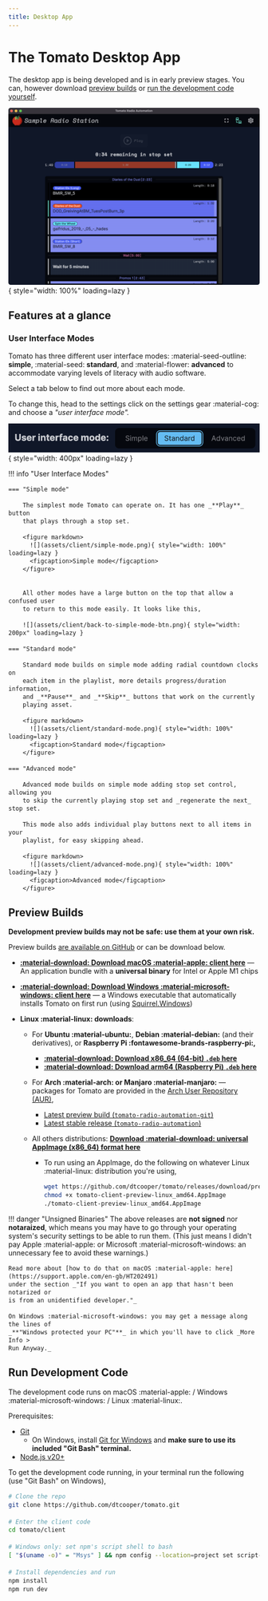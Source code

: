 ```yaml
---
title: Desktop App
---
```


# The Tomato Desktop App

The desktop app is being developed and is in early preview stages. You can, however
download [preview builds](#preview-builds) or [run the development code yourself](#run-development-code).

![](assets/client/screenshot.png){ style="width: 100%" loading=lazy }

## Features at a glance

### User Interface Modes

Tomato has three different user interface modes: :material-seed-outline: **simple**,
:material-seed: **standard**, and :material-flower: **advanced** to accommodate varying
levels of literacy with audio software.

Select a tab below to find out more about each mode.

To change this, head to the settings click on the settings gear :material-cog:
and choose a _"user interface mode"._

![](assets/client/ui-mode-selector.png){ style="width: 400px" loading=lazy }

!!! info "User Interface Modes"

    === "Simple mode"

        The simplest mode Tomato can operate on. It has one _**Play**_ button
        that plays through a stop set.

        <figure markdown>
          ![](assets/client/simple-mode.png){ style="width: 100%" loading=lazy }
          <figcaption>Simple mode</figcaption>
        </figure>


        All other modes have a large button on the top that allow a confused user
        to return to this mode easily. It looks like this,

        ![](assets/client/back-to-simple-mode-btn.png){ style="width: 200px" loading=lazy }

    === "Standard mode"

        Standard mode builds on simple mode adding radial countdown clocks on
        each item in the playlist, more details progress/duration information,
        and _**Pause**_ and _**Skip**_ buttons that work on the currently
        playing asset.

        <figure markdown>
          ![](assets/client/standard-mode.png){ style="width: 100%" loading=lazy }
          <figcaption>Standard mode</figcaption>
        </figure>

    === "Advanced mode"

        Advanced mode builds on simple mode adding stop set control, allowing you
        to skip the currently playing stop set and _regenerate the next_ stop set.

        This mode also adds individual play buttons next to all items in your
        playlist, for easy skipping ahead.

        <figure markdown>
          ![](assets/client/advanced-mode.png){ style="width: 100%" loading=lazy }
          <figcaption>Advanced mode</figcaption>
        </figure>

## Preview Builds

**Development preview builds may not be safe: use them at your own risk.**

Preview builds
[are available on GitHub](https://github.com/dtcooper/tomato/releases/tag/preview-build)
or can be download below.

  * [**:material-download: Download macOS :material-apple: client here**](https://github.com/dtcooper/tomato/releases/download/preview-build/tomato-client-preview-macos.dmg)
    &mdash; An application bundle with a  **universal binary** for Intel or Apple M1 chips

  * [**:material-download: Download Windows :material-microsoft-windows: client here**](https://github.com/dtcooper/tomato/releases/download/preview-build/tomato-client-preview-windows.exe)
    &mdash; a Windows executable that automatically installs Tomato on first run (using
    [Squirrel.Windows](https://github.com/Squirrel/Squirrel.Windows))

  * **Linux :material-linux: downloads**:
      * For **Ubuntu :material-ubuntu:**, **Debian :material-debian:** (and their derivatives), or **Raspberry Pi :fontawesome-brands-raspberry-pi:,**
          * [**:material-download: Download x86_64 (64-bit) `.deb` here**](https://github.com/dtcooper/tomato/releases/download/preview-build/tomato-client-preview-linux_amd64.deb)
          * [**:material-download: Download arm64 (Raspberry Pi) `.deb` here**](https://github.com/dtcooper/tomato/releases/download/preview-build/tomato-client-preview-linux_arm64.deb)

      * For **Arch :material-arch: or Manjaro :material-manjaro:** &mdash; packages for Tomato are provided in the
        [Arch User Repository (AUR)](https://aur.archlinux.org/),
          * [Latest preview build (`tomato-radio-automation-git`)](https://aur.archlinux.org/packages/tomato-radio-automation-git)
          * [Latest stable release (`tomato-radio-automation`)](https://aur.archlinux.org/packages/tomato-radio-automation)

      * All others distributions: [**Download :material-download: universal AppImage (x86_64) format here**](https://github.com/dtcooper/tomato/releases/download/preview-build/tomato-client-preview-linux_amd64.AppImage)
          * To run using an AppImage, do the following on whatever Linux :material-linux: distribution
            you're using,

            ```bash
            wget https://github.com/dtcooper/tomato/releases/download/preview-build/tomato-client-preview-linux_amd64.AppImage
            chmod +x tomato-client-preview-linux_amd64.AppImage
            ./tomato-client-preview-linux_amd64.AppImage
            ```

!!! danger "Unsigned Binaries"
    The above releases are **not signed** nor **notaraized**, which means
    you may have to go through your operating system's security settings to be
    able to run them. (This just means I didn't pay Apple :material-apple: or
    Microsoft :material-microsoft-windows: an unnecessary fee to avoid these warnings.)

    Read more about [how to do that on macOS :material-apple: here](https://support.apple.com/en-gb/HT202491)
    under the section _"If you want to open an app that hasn't been notarized or
    is from an unidentified developer."_

    On Windows :material-microsoft-windows: you may get a message along the lines of
    _**"Windows protected your PC"**_ in which you'll have to click _More Info >
    Run Anyway._

## Run Development Code

The development code runs on macOS :material-apple: / Windows :material-microsoft-windows: /
Linux :material-linux:.

Prerequisites:

  * [Git](https://git-scm.com/)
    * On Windows, install [Git for Windows](https://gitforwindows.org/) and
      **make sure to use its included "Git Bash" terminal.**
  * [Node.js v20+](https://nodejs.org/)

To get the development code running, in your terminal run the following (use
"Git Bash" on Windows),

```bash
# Clone the repo
git clone https://github.com/dtcooper/tomato.git

# Enter the client code
cd tomato/client

# Windows only: set npm's script shell to bash
[ "$(uname -o)" = "Msys" ] && npm config --location=project set script-shell $(which bash)

# Install dependencies and run
npm install
npm run dev
```
